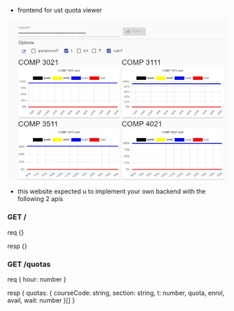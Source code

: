 - frontend for ust quota viewer

![demo](./demo.jpg)

- this website expected u to implement your own backend with the following 2 apis

### GET /

req {}

resp {}

### GET /quotas

req { hour: number }

resp { quotas: { courseCode: string, section: string, t: number, quota, enrol, avail, wait: number }[] }
